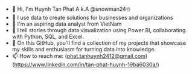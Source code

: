 - 👋 Hi, I'm Huynh Tan Phat A.k.A @snowman24☃️
- 🤔 I use data to create solutions for businesses and organizations
- 🌱 I'm an aspiring data analyst from VietNam
- 🤝 I tell stories through data visualization using Power BI, collaborating with Python, SQL, and Excel.
- 🌱 On this GitHub, you'll find a collection of my projects that showcase my skills and enthusiasm for turning data into knowledge.
- 📫 How to reach me: (phat.tanhuynh2412@gmail.com) (https://www.linkedin.com/in/tan-phat-huynh-19ba6030a/)

<!--
**HuynhTanPhatT/HuynhTanPhatT** is a ✨ _special_ ✨ repository because its `README.md` (this file) appears on your GitHub profile.

Here are some ideas to get you started:

- 🔭 I’m currently working on ...
- 🌱 I’m currently learning ...
- 👯 I’m looking to collaborate on ...
-  I’m looking for help with ...
- 💬 Ask me about ...
- 📫 How to reach me: ...
- 😄 Pronouns: ...
- ⚡ Fun fact: ...
-->
